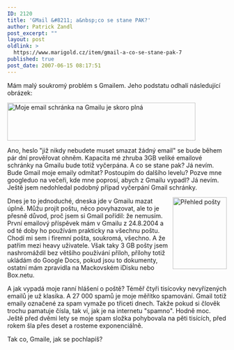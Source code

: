 ```yaml
---
ID: 2120
title: 'GMail &#8211; a&nbsp;co se stane PAK?'
author: Patrick Zandl
post_excerpt: ""
layout: post
oldlink: >
  https://www.marigold.cz/item/gmail-a-co-se-stane-pak-7
published: true
post_date: 2007-06-15 08:17:51
---
```

Mám malý soukromý problém s Gmailem. Jeho podstatu odhalí následující obrázek:

<img src="http://www.marigold.cz/wp-content/Screenshot_26.jpg" width="432" height="87" alt="Moje email schránka na Gmailu je skoro plná" title="Moje email schránka na Gmailu je skoro plná" />

Ano, heslo "již nikdy nebudete muset smazat žádný email" se bude během pár dní prověřovat ohněm. Kapacita mé zhruba 3GB veliké emailové schránky na Gmailu bude totiž vyčerpána. A co se stane pak? Já nevím. Bude Gmail moje emaily odmítat? Postoupím do dalšího levelu? Pozve mne googleduo na večeři, kde mne poprosí, abych z Gmailu vypadl? Já nevím. Ještě jsem nedohledal podobný případ vyčerpání Gmail schránky. 

<img src="http://www.marigold.cz/wp-content/Screenshot_25.jpg" width="124" height="165" alt="Přehled pošty" title="Přehled pošty" align="right" />Dnes je to jednoduché, dneska jde v Gmailu mazat úplně. Můžu projít poštu, něco povyhazovat, ale to je přesně důvod, proč jsem si Gmail pořídil: že nemusím. První emailový příspěvek mám v Gmailu z 24.8.2004 a od té doby ho používám prakticky na všechnu poštu. Chodí mi sem i firemní pošta, soukromá, všechno. A že patřím mezi heavy uživatele. Však taky 3 GB pošty jsem nashromáždil bez většího používání příloh, přílohy totiž ukládám do Google Docs, pokud jsou to dokumenty, ostatní mám zpravidla na Mackovském iDisku nebo Box.netu. 

A jak vypadá moje ranní hlášení o poště? Téměř čtyři tisícovky nevyřízených emailů je už klasika. A 27 000 spamů je moje měřítko spamování. Gmail totiž emaily označené za spam vymaže po třiceti dnech. Takže pokud si člověk trochu pamatuje čísla, tak ví, jak je na internetu "spamno". Hodně moc. Ještě před dvěmi lety se moje spam složka pohybovala na pěti tisících, před rokem šla přes deset a rosteme exponenciálně. 

Tak co, Gmaile, jak se pochlapíš?